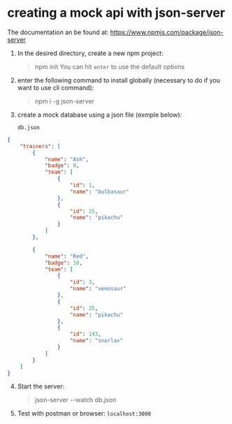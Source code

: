 # creating a mock api with json-server

The documentation an be found at: https://www.npmjs.com/package/json-server

1. In the desired directory, create a new npm project:
   > npm init
   > You can hit `enter` to use the default options
2. enter the following command to install globally (necessary to do if you want to use cli command):
   > npm i -g json-server
3. create a mock database using a json file (exmple below):

   `db.json`

```json
{
	"trainers": [
		{
			"name": "Ash",
			"badge": 0,
			"team": [
				{
					"id": 1,
					"name": "bulbasaur"
				},
				{
					"id": 25,
					"name": "pikachu"
				}
			]
		},

		{
			"name": "Red",
			"badge": 10,
			"team": [
				{
					"id": 3,
					"name": "venosaur"
				},
				{
					"id": 25,
					"name": "pikachu"
				},
				{
					"id": 143,
					"name": "snorlax"
				}
			]
		}
	]
}
```

4. Start the server:

   > json-server --watch db.json

5. Test with postman or browser: `localhost:3000`
